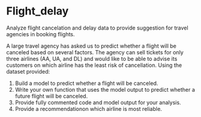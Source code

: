# Flight_delay
Analyze flight cancelation and delay data to provide suggestion for travel agencies in booking flights.

A large travel agency has asked us to predict whether a flight will be canceled based on several factors. The agency can sell tickets for only three airlines (AA, UA, and DL) and would like to be able to advise its customers on which airline has the least risk of cancellation. Using the dataset provided:


1. Build a model to predict whether a flight will be canceled.
2. Write your own function that uses the model output to predict whether a future flight will be canceled.
3. Provide fully commented code and model output for your analysis.
4. Provide a recommendationon which airline is most reliable.
